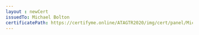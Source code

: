 ```yaml
--- 
layout : newCert 
issuedTo: Michael Bolton
certificatePath: https://certifyme.online/ATAGTR2020/img/cert/panel/MichaelBolton_eccb9.png
--- 
```

